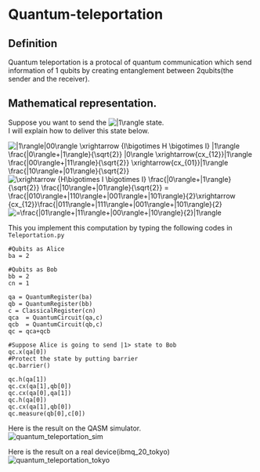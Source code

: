 # Quantum-teleportation

## Definition  
Quantum teleportation is a protocal of quantum communication which send information of 1 qubits by creating entanglement between 2qubits(the sender and the receiver).  

## Mathematical representation.   
Suppose you want to send the <img src="https://latex.codecogs.com/gif.latex?|1\rangle" title="|1\rangle" /> state.  
I will explain how to deliver this state below.  

<img src="https://latex.codecogs.com/gif.latex?|1\rangle|00\rangle&space;\xrightarrow&space;{I\bigotimes&space;H&space;\bigotimes&space;I}&space;|1\rangle&space;\frac{|0\rangle&plus;|1\rangle}{\sqrt{2}}&space;|0\rangle&space;\xrightarrow{cx_{12}}|1\rangle&space;\frac{|00\rangle&plus;|11\rangle}{\sqrt{2}}&space;\xrightarrow{cx_{01}}|1\rangle&space;\frac{|10\rangle&plus;|01\rangle}{\sqrt{2}}" title="|1\rangle|00\rangle \xrightarrow {I\bigotimes H \bigotimes I} |1\rangle \frac{|0\rangle+|1\rangle}{\sqrt{2}} |0\rangle \xrightarrow{cx_{12}}|1\rangle \frac{|00\rangle+|11\rangle}{\sqrt{2}} \xrightarrow{cx_{01}}|1\rangle \frac{|10\rangle+|01\rangle}{\sqrt{2}}" />  

<img src="https://latex.codecogs.com/gif.latex?\xrightarrow&space;{H\bigotimes&space;I&space;\bigotimes&space;I}&space;\frac{|0\rangle&plus;|1\rangle}{\sqrt{2}}&space;\frac{|10\rangle&plus;|01\rangle}{\sqrt{2}}&space;=&space;\frac{|010\rangle&plus;|110\rangle&plus;|001\rangle&plus;|101\rangle}{2}\xrightarrow&space;{cx_{12}}\frac{|011\rangle&plus;|111\rangle&plus;|001\rangle&plus;|101\rangle}{2}" title="\xrightarrow {H\bigotimes I \bigotimes I} \frac{|0\rangle+|1\rangle}{\sqrt{2}} \frac{|10\rangle+|01\rangle}{\sqrt{2}} = \frac{|010\rangle+|110\rangle+|001\rangle+|101\rangle}{2}\xrightarrow {cx_{12}}\frac{|011\rangle+|111\rangle+|001\rangle+|101\rangle}{2}" />  

<img src="https://latex.codecogs.com/gif.latex?=\frac{|01\rangle&plus;|11\rangle&plus;|00\rangle&plus;|10\rangle}{2}|1\rangle" title="=\frac{|01\rangle+|11\rangle+|00\rangle+|10\rangle}{2}|1\rangle" />  

This you implement this computation by typing the following codes in `Teleportation.py`  

```
#Qubits as Alice	
ba = 2

#Qubits as Bob
bb = 2
cn = 1

qa = QuantumRegister(ba)
qb = QuantumRegister(bb)
c = ClassicalRegister(cn)
qca  = QuantumCircuit(qa,c)
qcb  = QuantumCircuit(qb,c)
qc = qca+qcb

#Suppose Alice is going to send |1> state to Bob
qc.x(qa[0])
#Protect the state by putting barrier
qc.barrier()

qc.h(qa[1])
qc.cx(qa[1],qb[0])
qc.cx(qa[0],qa[1])
qc.h(qa[0])
qc.cx(qa[1],qb[0])
qc.measure(qb[0],c[0])
```   

Here is the result on the QASM simulator.  
![quantum_teleportation_sim](https://user-images.githubusercontent.com/45162150/50746950-cc9f2980-1274-11e9-8899-fb46e81c3c39.png)

Here is the result on a real device(ibmq_20_tokyo)  
![quantum_teleportation_tokyo](https://user-images.githubusercontent.com/45162150/50747001-07a15d00-1275-11e9-821d-bc911da9de95.png)

